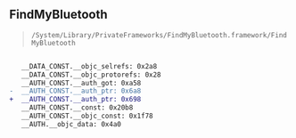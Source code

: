 ## FindMyBluetooth

> `/System/Library/PrivateFrameworks/FindMyBluetooth.framework/FindMyBluetooth`

```diff

   __DATA_CONST.__objc_selrefs: 0x2a8
   __DATA_CONST.__objc_protorefs: 0x28
   __AUTH_CONST.__auth_got: 0xa58
-  __AUTH_CONST.__auth_ptr: 0x6a8
+  __AUTH_CONST.__auth_ptr: 0x698
   __AUTH_CONST.__const: 0x20b8
   __AUTH_CONST.__objc_const: 0x1f78
   __AUTH.__objc_data: 0x4a0

```
